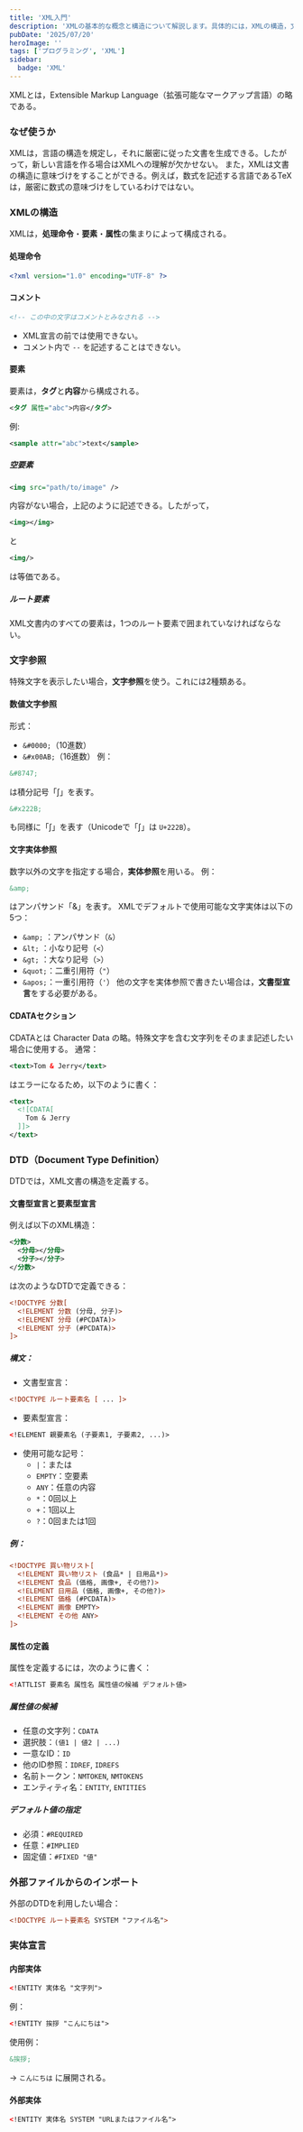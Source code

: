 ```yaml
---
title: 'XML入門'
description: 'XMLの基本的な概念と構造について解説します。具体的には，XMLの構造，文字参照，DTD（Document Type Definition），外部ファイルからのインポート，実体宣言などについて説明します。'
pubDate: '2025/07/20'
heroImage: ''
tags: ['プログラミング', 'XML']
sidebar:
  badge: 'XML'
---
```


XMLとは，Extensible Markup Language（拡張可能なマークアップ言語）の略である。

### なぜ使うか
XMLは，言語の構造を規定し，それに厳密に従った文書を生成できる。したがって，新しい言語を作る場合はXMLへの理解が欠かせない。
また，XMLは文書の構造に意味づけをすることができる。例えば，数式を記述する言語であるTeXは，厳密に数式の意味づけをしているわけではない。

### XMLの構造
XMLは，**処理命令**・**要素**・**属性**の集まりによって構成される。

#### 処理命令
```xml
<?xml version="1.0" encoding="UTF-8" ?>
```

#### コメント

```xml
<!-- この中の文字はコメントとみなされる -->
```
- XML宣言の前では使用できない。
- コメント内で `--` を記述することはできない。

#### 要素
要素は，**タグ**と**内容**から構成される。
```xml
<タグ 属性="abc">内容</タグ>
```
例:

```xml
<sample attr="abc">text</sample>
```

##### 空要素
```xml
<img src="path/to/image" />
```
内容がない場合，上記のように記述できる。したがって，
```xml
<img></img>
```
と
```xml
<img/>
```
は等価である。

##### ルート要素
XML文書内のすべての要素は，1つのルート要素で囲まれていなければならない。

### 文字参照
特殊文字を表示したい場合，**文字参照**を使う。これには2種類ある。

#### 数値文字参照
形式：
- `&#0000;`（10進数）
- `&#x00AB;`（16進数）
例：
```xml
&#8747;
```
は積分記号「∫」を表す。
```xml
&#x222B;
```
も同様に「∫」を表す（Unicodeで「∫」は `U+222B`）。

#### 文字実体参照
数字以外の文字を指定する場合，**実体参照**を用いる。
例：
```xml
&amp;
```
はアンパサンド「&」を表す。
XMLでデフォルトで使用可能な文字実体は以下の5つ：
- `&amp;` ：アンパサンド（`&`）
- `&lt;` ：小なり記号（`<`）
- `&gt;` ：大なり記号（`>`）
- `&quot;`：二重引用符（`"`）
- `&apos;`：一重引用符（`'`）
他の文字を実体参照で書きたい場合は，**文書型宣言**をする必要がある。

#### CDATAセクション
CDATAとは Character Data の略。特殊文字を含む文字列をそのまま記述したい場合に使用する。
通常：
```xml
<text>Tom & Jerry</text>
```
はエラーになるため，以下のように書く：
```xml
<text>
  <![CDATA[
    Tom & Jerry
  ]]>
</text>
```

### DTD（Document Type Definition）
DTDでは，XML文書の構造を定義する。

#### 文書型宣言と要素型宣言
例えば以下のXML構造：
```xml
<分数>
  <分母></分母>
  <分子></分子>
</分数>
```
は次のようなDTDで定義できる：
```xml
<!DOCTYPE 分数[
  <!ELEMENT 分数 (分母, 分子)>
  <!ELEMENT 分母 (#PCDATA)>
  <!ELEMENT 分子 (#PCDATA)>
]>
```

##### 構文：
- 文書型宣言：
```xml
<!DOCTYPE ルート要素名 [ ... ]>
```
- 要素型宣言：
```xml
<!ELEMENT 親要素名 (子要素1, 子要素2, ...)>
```
- 使用可能な記号：
  - `|`：または
  - `EMPTY`：空要素
  - `ANY`：任意の内容
  - `*`：0回以上
  - `+`：1回以上
  - `?`：0回または1回

##### 例：
```xml
<!DOCTYPE 買い物リスト[
  <!ELEMENT 買い物リスト (食品* | 日用品*)>
  <!ELEMENT 食品 (価格, 画像+, その他?)>
  <!ELEMENT 日用品 (価格, 画像+, その他?)>
  <!ELEMENT 価格 (#PCDATA)>
  <!ELEMENT 画像 EMPTY>
  <!ELEMENT その他 ANY>
]>
```

#### 属性の定義
属性を定義するには，次のように書く：
```xml
<!ATTLIST 要素名 属性名 属性値の候補 デフォルト値>
```

##### 属性値の候補
- 任意の文字列：`CDATA`
- 選択肢：`(値1 | 値2 | ...)`
- 一意なID：`ID`
- 他のID参照：`IDREF`, `IDREFS`
- 名前トークン：`NMTOKEN`, `NMTOKENS`
- エンティティ名：`ENTITY`, `ENTITIES`

##### デフォルト値の指定
- 必須：`#REQUIRED`
- 任意：`#IMPLIED`
- 固定値：`#FIXED "値"`

### 外部ファイルからのインポート
外部のDTDを利用したい場合：
```xml
<!DOCTYPE ルート要素名 SYSTEM "ファイル名">
```

### 実体宣言
#### 内部実体
```xml
<!ENTITY 実体名 "文字列">
```
例：
```xml
<!ENTITY 挨拶 "こんにちは">
```
使用例：
```xml
&挨拶;
```
→ `こんにちは` に展開される。

#### 外部実体
```xml
<!ENTITY 実体名 SYSTEM "URLまたはファイル名">
```